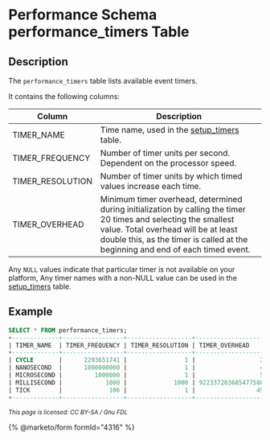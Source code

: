 # Performance Schema performance\_timers Table

## Description

The `performance_timers` table lists available event timers.

It contains the following columns:

| Column            | Description                                                                                                                                                                                                                                |
| ----------------- | ------------------------------------------------------------------------------------------------------------------------------------------------------------------------------------------------------------------------------------------ |
| TIMER\_NAME       | Time name, used in the [setup\_timers](performance-schema-setup_timers-table.md) table.                                                                                                                                                    |
| TIMER\_FREQUENCY  | Number of timer units per second. Dependent on the processor speed.                                                                                                                                                                        |
| TIMER\_RESOLUTION | Number of timer units by which timed values increase each time.                                                                                                                                                                            |
| TIMER\_OVERHEAD   | Minimum timer overhead, determined during initialization by calling the timer 20 times and selecting the smallest value. Total overhead will be at least double this, as the timer is called at the beginning and end of each timed event. |

Any `NULL` values indicate that particular timer is not available on your platform, Any timer names with a non-NULL value can be used in the [setup\_timers](performance-schema-setup_timers-table.md) table.

## Example

```sql
SELECT * FROM performance_timers;
+-------------+-----------------+------------------+---------------------+
| TIMER_NAME  | TIMER_FREQUENCY | TIMER_RESOLUTION | TIMER_OVERHEAD      |
+-------------+-----------------+------------------+---------------------+
| CYCLE       |      2293651741 |                1 |                  28 |
| NANOSECOND  |      1000000000 |                1 |                  48 |
| MICROSECOND |         1000000 |                1 |                  52 |
| MILLISECOND |            1000 |             1000 | 9223372036854775807 |
| TICK        |             106 |                1 |                 496 |
+-------------+-----------------+------------------+---------------------+
```

<sub>_This page is licensed: CC BY-SA / Gnu FDL_</sub>

{% @marketo/form formId="4316" %}

